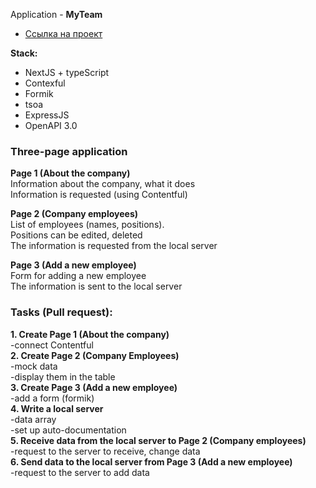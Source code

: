 Application - **MyTeam**
- [Ссылка на проект](https://vercel.com/)

**Stack:**
- NextJS + typeScript
- Contexful
- Formik
- tsoa
- ExpressJS
- OpenAPI 3.0


### Three-page application
**Page 1 (About the company)**  
Information about the company, what it does  
Information is requested (using Contentful)  

**Page 2 (Company employees)**  
List of employees (names, positions).  
Positions can be edited, deleted  
The information is requested from the local server  

**Page 3 (Add a new employee)**  
Form for adding a new employee  
The information is sent to the local server  

### Tasks (Pull request):  
**1. Create Page 1 (About the company)**  
-connect Contentful  
**2. Create Page 2 (Company Employees)**  
-mock data  
-display them in the table  
**3. Create Page 3 (Add a new employee)**  
-add a form (formik)  
**4. Write a local server**  
-data array  
-set up auto-documentation  
**5. Receive data from the local server to Page 2 (Company employees)**  
-request to the server to receive, change data  
**6. Send data to the local server from Page 3 (Add a new employee)**  
-request to the server to add data  
